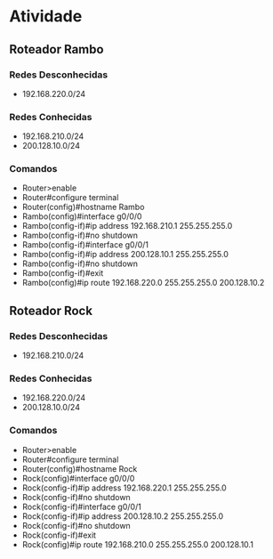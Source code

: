 # Atividade

## Roteador Rambo

### Redes Desconhecidas
- 192.168.220.0/24

### Redes Conhecidas
- 192.168.210.0/24
- 200.128.10.0/24

### Comandos
- Router>enable
- Router#configure terminal
- Router(config)#hostname Rambo
- Rambo(config)#interface g0/0/0
- Rambo(config-if)#ip address 192.168.210.1 255.255.255.0
- Rambo(config-if)#no shutdown
- Rambo(config-if)#interface g0/0/1
- Rambo(config-if)#ip address 200.128.10.1 255.255.255.0
- Rambo(config-if)#no shutdown
- Rambo(config-if)#exit
- Rambo(config)#ip route 192.168.220.0 255.255.255.0 200.128.10.2



## Roteador Rock

### Redes Desconhecidas
- 192.168.210.0/24

### Redes Conhecidas
- 192.168.220.0/24
- 200.128.10.0/24

### Comandos
- Router>enable
- Router#configure terminal
- Router(config)#hostname Rock
- Rock(config)#interface g0/0/0
- Rock(config-if)#ip address 192.168.220.1 255.255.255.0
- Rock(config-if)#no shutdown
- Rock(config-if)#interface g0/0/1
- Rock(config-if)#ip address 200.128.10.2 255.255.255.0
- Rock(config-if)#no shutdown
- Rock(config-if)#exit
- Rock(config)#ip route 192.168.210.0 255.255.255.0 200.128.10.1
